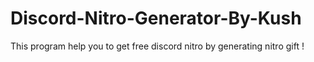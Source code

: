 # Discord-Nitro-Generator-By-Kush
This program help you to get free discord nitro by generating nitro gift !
